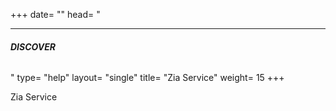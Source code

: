+++
date= ""
head= "<hr /><h6><b>DISCOVER</b></h6>"
type= "help"
layout= "single"
title= "Zia Service"
weight= 15
+++

Zia Service
